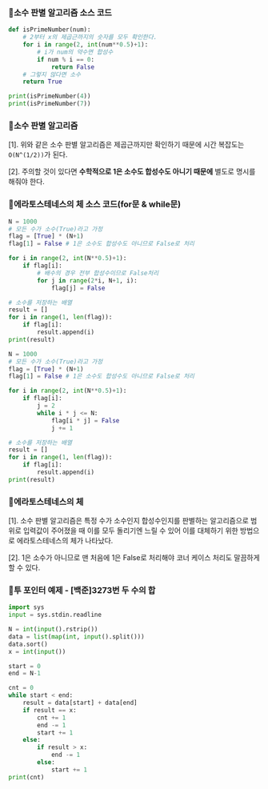 ### 📌소수 판별 알고리즘 소스 코드

```python
def isPrimeNumber(num):
    # 2부터 x의 제곱근까지의 숫자를 모두 확인한다.
    for i in range(2, int(num**0.5)+1):
        # i가 num의 약수면 합성수
        if num % i == 0:
            return False
    # 그렇지 않다면 소수
    return True

print(isPrimeNumber(4))
print(isPrimeNumber(7))
```

### 📌소수 판별 알고리즘

[1]. 위와 같은 소수 판별 알고리즘은 제곱근까지만 확인하기 때문에 시간 복잡도는 `O(N^(1/2))`가 된다.

[2]. 주의할 것이 있다면 **수학적으로 1은 소수도 합성수도 아니기 때문에** 별도로 명시를 해줘야 한다.

### 📌에라토스테네스의 체 소스 코드(for문 & while문)

```python
N = 1000
# 모든 수가 소수(True)라고 가정
flag = [True] * (N+1)
flag[1] = False # 1은 소수도 합성수도 아니므로 False로 처리

for i in range(2, int(N**0.5)+1):
    if flag[i]:
        # 배수의 경우 전부 합성수이므로 False처리
        for j in range(2*i, N+1, i):
            flag[j] = False

# 소수를 저장하는 배열
result = []
for i in range(1, len(flag)):
    if flag[i]:
        result.append(i)
print(result)
```

```python
N = 1000
# 모든 수가 소수(True)라고 가정
flag = [True] * (N+1)
flag[1] = False # 1은 소수도 합성수도 아니므로 False로 처리

for i in range(2, int(N**0.5)+1):
    if flag[i]:
        j = 2
        while i * j <= N:
            flag[i * j] = False
            j += 1

# 소수를 저장하는 배열
result = []
for i in range(1, len(flag)):
    if flag[i]:
        result.append(i)
print(result)
```

### 📌에라토스테네스의 체

[1]. 소수 판별 알고리즘은 특정 수가 소수인지 합성수인지를 판별하는 알고리즘으로 범위로 입력값이 주어졌을 때 이를 모두 돌리기엔 느릴 수 있어 이를 대체하기 위한 방법으로 에라토스테네스의 체가 나타났다.

[2]. 1은 소수가 아니므로 맨 처음에 1은 False로 처리해야 코너 케이스 처리도 말끔하게 할 수 있다.

### 📌투 포인터 예제 - [백준]3273번 두 수의 합

```python
import sys
input = sys.stdin.readline

N = int(input().rstrip())
data = list(map(int, input().split()))
data.sort()
x = int(input())

start = 0
end = N-1

cnt = 0
while start < end:
    result = data[start] + data[end]
    if result == x:
        cnt += 1
        end -= 1
        start += 1
    else:
        if result > x:
            end -= 1
        else:
            start += 1
print(cnt)
```
